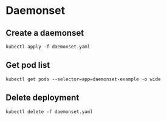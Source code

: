 # Daemonset

## Create a daemonset

```$bash
kubectl apply -f daemonset.yaml
```

## Get pod list

```$bash
kubectl get pods --selector=app=daemonset-example -o wide
```

## Delete deployment

```$bash
kubectl delete -f daemonset.yaml
```
